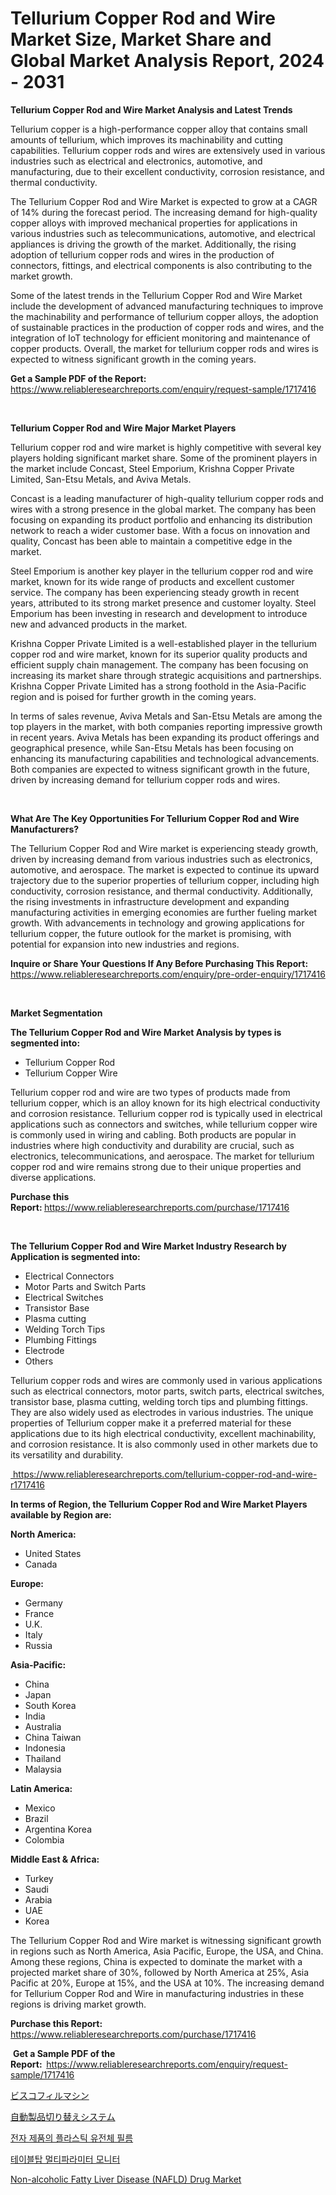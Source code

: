 <p><h1>Tellurium Copper Rod and Wire Market Size, Market Share and Global Market Analysis Report, 2024 - 2031</h1></p><p><strong>Tellurium Copper Rod and Wire Market Analysis and Latest Trends</strong></p>
<p><p>Tellurium copper is a high-performance copper alloy that contains small amounts of tellurium, which improves its machinability and cutting capabilities. Tellurium copper rods and wires are extensively used in various industries such as electrical and electronics, automotive, and manufacturing, due to their excellent conductivity, corrosion resistance, and thermal conductivity.</p><p>The Tellurium Copper Rod and Wire Market is expected to grow at a CAGR of 14% during the forecast period. The increasing demand for high-quality copper alloys with improved mechanical properties for applications in various industries such as telecommunications, automotive, and electrical appliances is driving the growth of the market. Additionally, the rising adoption of tellurium copper rods and wires in the production of connectors, fittings, and electrical components is also contributing to the market growth.</p><p>Some of the latest trends in the Tellurium Copper Rod and Wire Market include the development of advanced manufacturing techniques to improve the machinability and performance of tellurium copper alloys, the adoption of sustainable practices in the production of copper rods and wires, and the integration of IoT technology for efficient monitoring and maintenance of copper products. Overall, the market for tellurium copper rods and wires is expected to witness significant growth in the coming years.</p></p>
<p><strong>Get a Sample PDF of the Report:&nbsp;</strong> <a href="https://www.reliableresearchreports.com/enquiry/request-sample/1717416">https://www.reliableresearchreports.com/enquiry/request-sample/1717416</a></p>
<p>&nbsp;</p>
<p><strong>Tellurium Copper Rod and Wire Major Market Players</strong></p>
<p><p>Tellurium copper rod and wire market is highly competitive with several key players holding significant market share. Some of the prominent players in the market include Concast, Steel Emporium, Krishna Copper Private Limited, San-Etsu Metals, and Aviva Metals.</p><p>Concast is a leading manufacturer of high-quality tellurium copper rods and wires with a strong presence in the global market. The company has been focusing on expanding its product portfolio and enhancing its distribution network to reach a wider customer base. With a focus on innovation and quality, Concast has been able to maintain a competitive edge in the market.</p><p>Steel Emporium is another key player in the tellurium copper rod and wire market, known for its wide range of products and excellent customer service. The company has been experiencing steady growth in recent years, attributed to its strong market presence and customer loyalty. Steel Emporium has been investing in research and development to introduce new and advanced products in the market.</p><p>Krishna Copper Private Limited is a well-established player in the tellurium copper rod and wire market, known for its superior quality products and efficient supply chain management. The company has been focusing on increasing its market share through strategic acquisitions and partnerships. Krishna Copper Private Limited has a strong foothold in the Asia-Pacific region and is poised for further growth in the coming years.</p><p>In terms of sales revenue, Aviva Metals and San-Etsu Metals are among the top players in the market, with both companies reporting impressive growth in recent years. Aviva Metals has been expanding its product offerings and geographical presence, while San-Etsu Metals has been focusing on enhancing its manufacturing capabilities and technological advancements. Both companies are expected to witness significant growth in the future, driven by increasing demand for tellurium copper rods and wires.</p></p>
<p>&nbsp;</p>
<p><strong>What Are The Key Opportunities For Tellurium Copper Rod and Wire Manufacturers?</strong></p>
<p><p>The Tellurium Copper Rod and Wire market is experiencing steady growth, driven by increasing demand from various industries such as electronics, automotive, and aerospace. The market is expected to continue its upward trajectory due to the superior properties of tellurium copper, including high conductivity, corrosion resistance, and thermal conductivity. Additionally, the rising investments in infrastructure development and expanding manufacturing activities in emerging economies are further fueling market growth. With advancements in technology and growing applications for tellurium copper, the future outlook for the market is promising, with potential for expansion into new industries and regions.</p></p>
<p><strong>Inquire or Share Your Questions If Any Before Purchasing This Report:</strong> <a href="https://www.reliableresearchreports.com/enquiry/pre-order-enquiry/1717416">https://www.reliableresearchreports.com/enquiry/pre-order-enquiry/1717416</a></p>
<p>&nbsp;</p>
<p><strong>Market Segmentation</strong></p>
<p><strong>The Tellurium Copper Rod and Wire Market Analysis by types is segmented into:</strong></p>
<p><ul><li>Tellurium Copper Rod</li><li>Tellurium Copper Wire</li></ul></p>
<p><p>Tellurium copper rod and wire are two types of products made from tellurium copper, which is an alloy known for its high electrical conductivity and corrosion resistance. Tellurium copper rod is typically used in electrical applications such as connectors and switches, while tellurium copper wire is commonly used in wiring and cabling. Both products are popular in industries where high conductivity and durability are crucial, such as electronics, telecommunications, and aerospace. The market for tellurium copper rod and wire remains strong due to their unique properties and diverse applications.</p></p>
<p><strong>Purchase this Report:&nbsp;</strong><a href="https://www.reliableresearchreports.com/purchase/1717416">https://www.reliableresearchreports.com/purchase/1717416</a></p>
<p>&nbsp;</p>
<p><strong>The Tellurium Copper Rod and Wire Market Industry Research by Application is segmented into:</strong></p>
<p><ul><li>Electrical Connectors</li><li>Motor Parts and Switch Parts</li><li>Electrical Switches</li><li>Transistor Base</li><li>Plasma cutting</li><li>Welding Torch Tips</li><li>Plumbing Fittings</li><li>Electrode</li><li>Others</li></ul></p>
<p><p>Tellurium copper rods and wires are commonly used in various applications such as electrical connectors, motor parts, switch parts, electrical switches, transistor base, plasma cutting, welding torch tips and plumbing fittings. They are also widely used as electrodes in various industries. The unique properties of Tellurium copper make it a preferred material for these applications due to its high electrical conductivity, excellent machinability, and corrosion resistance. It is also commonly used in other markets due to its versatility and durability.</p></p>
<p><a href="https://www.reliableresearchreports.com/tellurium-copper-rod-and-wire-r1717416">&nbsp;https://www.reliableresearchreports.com/tellurium-copper-rod-and-wire-r1717416</a></p>
<p><strong>In terms of Region, the Tellurium Copper Rod and Wire Market Players available by Region are:</strong></p>
<p>
    <p> <strong> North America: </strong>
        <ul>
            <li>United States</li>
            <li>Canada</li>
        </ul>
        </p> 
    <p> <strong> Europe: </strong>
        <ul>
            <li>Germany</li>
            <li>France</li>
            <li>U.K.</li>
            <li>Italy</li>
            <li>Russia</li>
        </ul>
        </p> 
    <p> <strong> Asia-Pacific: </strong>
        <ul>
            <li>China</li>
            <li>Japan</li>
            <li>South Korea</li>
            <li>India</li>
            <li>Australia</li>
            <li>China Taiwan</li>
            <li>Indonesia</li>
            <li>Thailand</li>
            <li>Malaysia</li>
        </ul>
        </p> 
    <p> <strong> Latin America: </strong>
        <ul>
            <li>Mexico</li>
            <li>Brazil</li>
            <li>Argentina Korea</li>
            <li>Colombia</li>
        </ul>
        </p> 
    <p> <strong> Middle East & Africa: </strong>
        <ul>
            <li>Turkey</li>
            <li>Saudi</li>
            <li>Arabia</li>
            <li>UAE</li>
            <li>Korea</li>
        </ul>
    </p>
    </p>
<p><p>The Tellurium Copper Rod and Wire market is witnessing significant growth in regions such as North America, Asia Pacific, Europe, the USA, and China. Among these regions, China is expected to dominate the market with a projected market share of 30%, followed by North America at 25%, Asia Pacific at 20%, Europe at 15%, and the USA at 10%. The increasing demand for Tellurium Copper Rod and Wire in manufacturing industries in these regions is driving market growth.</p></p>
<p><strong>Purchase this Report: </strong><a href="https://www.reliableresearchreports.com/purchase/1717416">https://www.reliableresearchreports.com/purchase/1717416</a></p>
<p>&nbsp;<strong>Get a Sample PDF of the Report:&nbsp;&nbsp;</strong><a href="https://www.reliableresearchreports.com/enquiry/request-sample/1717416">https://www.reliableresearchreports.com/enquiry/request-sample/1717416</a></p>
<p><strong></strong></p>
<p><p><a href="https://github.com/DemarcusKuhlman/Market-Research-Report-List-1/blob/main/3588459107601.md">ビスコフィルマシン</a></p><p><a href="https://github.com/DudleyFerry/Market-Research-Report-List-1/blob/main/6935281107602.md">自動製品切り替えシステム</a></p><p><a href="https://github.com/puputanisa684/Market-Research-Report-List-1/blob/main/5636360101872.md">전자 제품의 플라스틱 유전체 필름</a></p><p><a href="https://github.com/naiemislamrayan2/Market-Research-Report-List-1/blob/main/2059483101871.md">테이블탑 멀티파라미터 모니터</a></p><p><a href="https://github.com/JuliaFadel1922/Market-Research-Report-List-1/blob/main/non-alcoholic-fatty-liver-disease-nafld-drug-market.md">Non-alcoholic Fatty Liver Disease (NAFLD) Drug Market</a></p></p>